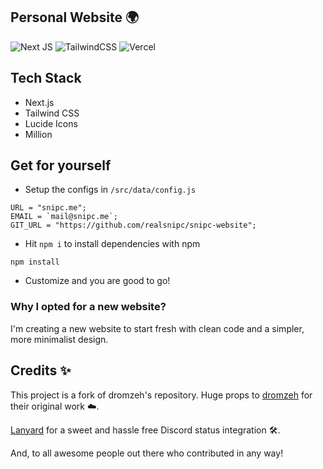 ## Personal Website 🌍

![Next JS](https://img.shields.io/badge/Next-black?style=for-the-badge&logo=next.js&logoColor=white)
![TailwindCSS](https://img.shields.io/badge/tailwindcss-%2338B2AC.svg?style=for-the-badge&logo=tailwind-css&logoColor=white)
![Vercel](https://img.shields.io/badge/vercel-%23000000.svg?style=for-the-badge&logo=vercel&logoColor=white)

## Tech Stack

-   Next.js
-   Tailwind CSS
-   Lucide Icons
-   Million

## Get for yourself

-   Setup the configs in `/src/data/config.js`

```
URL = "snipc.me";
EMAIL = `mail@snipc.me`;
GIT_URL = "https://github.com/realsnipc/snipc-website";
```

-   Hit `npm i` to install dependencies with npm

```
npm install
```


-   Customize and you are good to go!

### Why I opted for a new website?
I'm creating a new website to start fresh with clean code and a simpler, more minimalist design.

## Credits ✨

This project is a fork of dromzeh's repository. Huge props to [dromzeh](https://github.com/dromzeh) for their original work ☁️.

[Lanyard](https://github.com/Phineas/Lanyard) for a sweet and hassle free Discord status integration 🛠️.

And, to all awesome people out there who contributed in any way!
